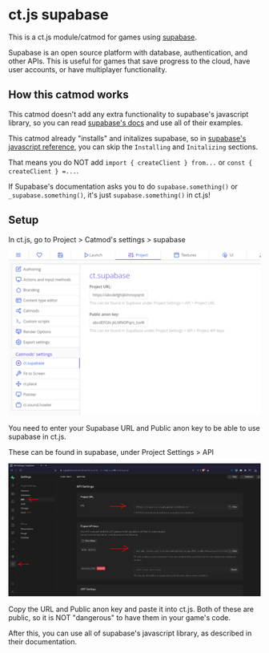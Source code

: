 # ct.js supabase

This is a ct.js module/catmod for games using [supabase](https://supabase.com).

Supabase is an open source platform with database, authentication, and other APIs. This is useful for games that save progress to the cloud, have user accounts, or have multiplayer functionality.

## How this catmod works

This catmod doesn't add any extra functionality to supabase's javascript library, so you can read [supabase's docs](https://supabase.com/docs) and use all of their examples.

This catmod already "installs" and initalizes supabase, so in [supabase's javascript reference](https://supabase.com/docs/reference/javascript), you can skip the `Installing` and `Initalizing` sections.

That means you do NOT add `import { createClient } from...` or `const { createClient } =...`.

If Supabase's documentation asks you to do `supabase.something()` or `_supabase.something()`, it's just `supabase.something()` in ct.js!

## Setup

In ct.js, go to Project > Catmod's settings > supabase

![screenshot0](./screenshot0.png)

You need to enter your Supabase URL and Public anon key to be able to use supabase in ct.js.

These can be found in supabase, under Project Settings > API

![screenshot1](./screenshot1.png)

Copy the URL and Public anon key and paste it into ct.js. Both of these are public, so it is NOT "dangerous" to have them in your game's code.

After this, you can use all of supabase's javascript library, as described in their documentation.

